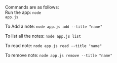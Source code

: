 Commands are as follows:
<br>
Run the app:
<code>node app.js</code>

To Add a note:
<code>node app.js add --title "name"</code>

To list all the notes:
<code>node app.js list</code>

To read note:
<code>node app.js read --title "name"</code>

To remove note:
<code>node app.js remove --title "name"</code>
